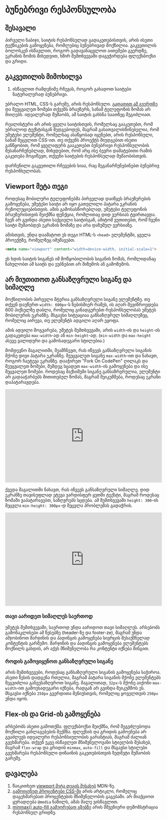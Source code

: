# ბუნებრივი რესპონსულობა

## შესავალი

პირველი ნაბიჯი, საიტის რესპონსულად გადაკეთებისთვის, არის ისეთი ტექნიკების გამოყენება, რომლებიც ბუნებრივად მოქნილია. გაკვეთილის ბოლოსკენ ისწავლით, როგორ გადავანაცვლოთ აითემები გვერდზე, ეკრანის ზომის მიხედვით, ხშირ შემთხვევაში დაგვჭირდება ფლექსბოქსი და გრიდი.

## გაკვეთილის მიმოხილვა

1. ისწავლით რამდენიმე რჩევას, როგორ გახადოთ საიტები ნატურალურად ბუნებრივი.

უბრალო HTML, CSS-ს გარეშე, არის რესპონსული. [გადადით ამ გვერდზე](https://codyloyd.github.io/responsive-html/) და შეუცვალეთ ზომები თქვენს ბრაუზერს, სანამ ტელეფონის ზომას არ მიიღებს. იდეალურად მუშაობს, ამ საიტის გახსნა საათზეც შეგიძლიათ.

რეალისტური არ არის ყველა საიტისთვის, რომელსაც გააკეთებთ, რომ უბრალოდ ტექსტისგან შედგებოდეს, მაგრამ გასათვალისწინებელია, რომ უმეტესი ელემენტი, რომელსაც ასაწყობად იყენებთ, არის რესპონსული, სანამ შეცვლით CSS-ით. თუ თქვენს პროექტს მიუდგებით ისეთი განწყობით, რომ ყველაფერს გააკეთებთ ბუნებრივი რესპონსულობის შესანარჩუნებლად, მიხვდებით, რომ არც ისე ბევრი დამატებითი რამის გაკეთება მოგიწევთ, თქვენი საიტების რესპონსულად მუშაობისთვის.

დარჩენილი გაკვეთილი რჩევების სიაა, რაც შეგანარჩუნებინებთ ბუნებრივ რესპონსულობას.

## Viewport მეტა თეგი

როდესაც მობილური ტელეფონებმა პირველად დაიწყეს ბრაუზერების გამოყენება, უმეტესი საიტი არ იყო გათვლილი პატარა ეკრანის რეზოლუციებისთვის. ამის გამოსასწორებლად, უმეტესი ტელეფონის ბრაუზერისთვის შეიქმნა ფუნქცია, რომლითაც დიდ ვერსიას ტვირთავდა. ჩვენ არ გვინდა ასეთი საქციელი საიტისგან, ამიტომ ვუთითებთ, რომ ჩვენი საიტი მუშაობდეს ეკრანის ზომაზე და არა დაზუმულ ვერსიაზე.

ამისთვის, უნდა დაამატოთ ეს თეგი HTML-ს `<head>` ელემენტში, ყველა პროექტზე, რომელზეც იმუშავებთ.

```html
<meta name="viewport" content="width=device-width, initial-scale=1">
```

ეს ხდის საიტის სიგანეს იმ მოწყობილობის სიგანის ზომას, რომლიდანაც ნახულობთ ამ საიტს და ეუბნებით არ მიზუმოს ან გამოზუმოს.

## არ მიუთითოთ განსაზღვრული სიგანე და სიმაღლე

მოქნილობის პირველი მტერია განსაზღვრული სიგანე ელემენტზე. თუ თქვენ დაუწერთ `width: 600px`-ს ნებისმიერ რამეს, ის აღარ შევიწროვდება 600 პიქსელზე დაბლა, რომელიც გინადგურებთ რესპონსულობას უმეტეს მობილურის ეკრანზე. მსგავსი სიტუაციაა განსაზღვრულ სიმაღლეზეც, რომელიც აირევა, თუ ელემენტს ადგილი აღარ ეყოფა.

ამის ადვილი მოგვარება, უმეტეს შემთხვევაში, არის `width`-ის და `height`-ის გადაკეთება `max-width`-ად ან `min-height`-ად. (`min-width` და `max-height` ასევე ვალიდური და გამოსადეგარი სტილებია.)

მომდევნო მაგალითში, შეამჩნევთ, რას იწვევს განსაზღვრული სიგანის მქონე დივი პატარა ეკრანზე. შეუცვალეთ სიგანე `max-width`-ით და ნახავთ, როგორ ჩაეტევა ეკრანზე. დააჭირეთ "Fork On CodePen" ღილაკს და შეუცვალეთ ზომები, შემდეგ სცადეთ `max-width`-ის გამოყენება და ისე შეცვალეთ ზომები. როდესაც მაქსიმუმი სიგანე განსაზრვრულია, ელემენტი არ გადააჭარბებს მითითებულ ზომას, მაგრამ შეიკუმშება, როდესაც ეკრანი დაპატარავდება.

<iframe height="300" style="width: 100%;" scrolling="no" title="max-width | CSS Responsiveness" src="https://codepen.io/xazy/embed/abxYrLO?default-tab=html%2Cresult&editable=true&theme-id=dark" frameborder="no" loading="lazy" allowtransparency="true" allowfullscreen="true">
  See the Pen <a href="https://codepen.io/xazy/pen/abxYrLO">
  max-width | CSS Responsiveness</a> by XazyProject (<a href="https://codepen.io/xazy">@xazy</a>)
  on <a href="https://codepen.io">CodePen</a>.
</iframe>

ქვედა მაგალითში ნახავთ, რას იწვევს განსაზღვრული სიმაღლე. დიდ ეკრანზე თავისუფლად ეტევა ვარდისფერ ყუთში ტექსტი, მაგრამ როდესაც ზომაში ვაპატარავებთ, საზღვრებს სცდება. ამ შემთხვევაში `height: 300`-ის შეცვლა `min-height: 300px`-დ შეცვლა პრობლემას გადაჭრის.

<iframe height="300" style="width: 100%;" scrolling="no" title="height | CSS Responsiveness" src="https://codepen.io/xazy/embed/JjVLqOX?default-tab=html%2Cresult&editable=true&theme-id=dark" frameborder="no" loading="lazy" allowtransparency="true" allowfullscreen="true">
  See the Pen <a href="https://codepen.io/xazy/pen/JjVLqOX">
  height | CSS Responsiveness</a> by XazyProject (<a href="https://codepen.io/xazy">@xazy</a>)
  on <a href="https://codepen.io">CodePen</a>.
</iframe>

### თავი აარიდეთ სიმაღლეს საერთოდ

უმეტეს შემთხვევაში, საერთოდ უნდა აარიდოთ თავი სიმაღლეს. არსებობს გამონაკლისები ამ წესებზე (header-ზე და footer-ze), მაგრამ უნდა ამჯობინოთ მარჯინის და პადინგის გამოყენება სივრცის შესაქმნელად კონტენტის გარშემო. მარჯინის და პადინგის გამოყენება ელემენტებს მოქნილს გახდის, არ აქვს მნიშვნელობა რა კონტენტი იქნება შინგით.

### როდის გამოვიყენოთ განსაზღვრული სიგანე

არის შემთხვევები, როდესაც განსაზღვრული სიგანის გამოყენება საჭიროა. ასეთი წესის დადგენა რთულია, მაგრამ პატარა სიგანის მქონე ელემენტებს შეგვიძლია განვუსაზღვროთ სიგანე. მაგალითად, `32px`-ს მქონე აიქონი `max-width`-ით გამოუსადეგარი იქნება, რადგან არ გვინდა შეიკუმშოს ეს. მსგავსი იქნება `250px` გვერდითა მენიუსთვის, რომელიც ყოველთვის `250px` უნდა იყოს.

## Flex-ის და Grid-ის გამოყენება

არსებობს ასეთი გამოთქმა: ფლექსბოქსი შეიქმნა, რომ შეგვძლებოდა მოქნილი განლაგებების შექმნა. ფლექსის და გრიდის გამოენება არ გვაძლევს იდეალური რესპონსიულობის გარანტიას, მაგრამ ძალიან გვეხმარება. თქვენ უკვე ისწავლეთ მნიშვნელოვანი სტიელბის შესახებ, მაგრამ `flex-wrap` და გრიდის `minmax`, `auto-fill` და მსგავსი სტილები გვეხმარება რესპონსული დიზაინის გაკეთებისთვის ზედმეტი მუშაობის გარეშე.

## დავალება

<div className="homework">

1. წაიკითხეთ [viewport მეტა თეგის შესახებ](https://developer.mozilla.org/en-US/docs/Web/HTML/Viewport_meta_tag) MDN-ზე.
2. [გამოიყენეთ პროცენტები CSS-ში](https://codyloyd.com/2021/percentages/) არის არტიკლი, რომელიც დაგეხმარებათ პროცენტების მნიშვნელობის გაგებაში. არ მიაქციოთ ყურადღება `@media` ნაწილს, ამას მალე ვისწავლით.
3. [minmax() auto-fill გამეორებად გზებზე](https://gridbyexample.com/examples/example28/) არის მშვენიერი დემონსტრაცია რესპონსულ გრიდზე.
 
</div>